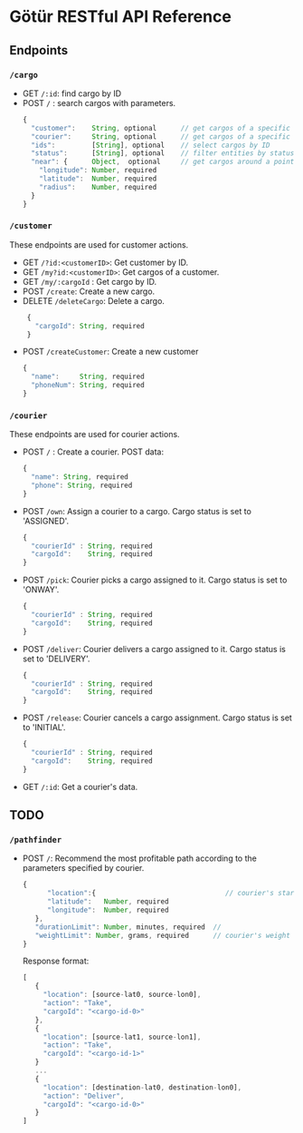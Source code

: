 # Götür RESTful API Reference

## Endpoints

### `/cargo`
  * GET `/:id`: find cargo by ID
  * POST `/` : search cargos with parameters.
    ```javascript
    {
      "customer":    String, optional      // get cargos of a specific customer
      "courier":     String, optional      // get cargos of a specific courier
      "ids":         [String], optional    // select cargos by ID
      "status":      [String], optional    // filter entities by status
      "near": {      Object,  optional     // get cargos around a point
        "longitude": Number, required
        "latitude":  Number, required
        "radius":    Number, required
      }
    }
    ```
### `/customer`
These endpoints are used for customer actions.
  * GET `/?id:<customerID>`: Get customer by ID.
  * GET `/my?id:<customerID>`: Get cargos of a customer.
  * GET `/my/:cargoId` : Get cargo by ID.
  * POST `/create`: Create a new cargo.
  * DELETE `/deleteCargo`: Delete a cargo.
    ```javascript
     { 
       "cargoId": String, required
     }
    ```
  * POST `/createCustomer`: Create a new customer
    ```javascript
    {
      "name":     String, required
      "phoneNum": String, required
    }
    ```
### `/courier`
These endpoints are used for courier actions.
  * POST `/` : Create a courier.
    POST data:
    ```javascript
    { 
      "name": String, required
      "phone": String, required
    }
    ```
  * POST `/own`: Assign a courier to a cargo. Cargo status is set to 'ASSIGNED'.
    ```javascript
    {
      "courierId" : String, required
      "cargoId":    String, required
    }
    ```
  * POST `/pick`: Courier picks a cargo assigned to it. Cargo status is set to 'ONWAY'.
    ```javascript
    {
      "courierId" : String, required
      "cargoId":    String, required
    }
    ```
  * POST `/deliver`: Courier delivers a cargo assigned to it. Cargo status is set to 'DELIVERY'.
    ```javascript
    {
      "courierId" : String, required
      "cargoId":    String, required
    }
    ```
  * POST `/release`: Courier cancels a cargo assignment. Cargo status is set to 'INITIAL'.
    ```javascript
    {
      "courierId" : String, required
      "cargoId":    String, required
    }
    ```
  * GET `/:id`: Get a courier's data.
## TODO
### `/pathfinder`
  * POST `/`: Recommend the most profitable path according to the parameters specified by courier.
    ```javascript
    {
	      "location":{                                // courier's starting point
          "latitude":   Number, required
          "longitude":  Number, required
       },
       "durationLimit": Number, minutes, required  //  
       "weightLimit": Number, grams, required      // courier's weight limit
    }
    ```
    Response format:
    ```javascript
    [
       {
         "location": [source-lat0, source-lon0],
         "action": "Take",
         "cargoId": "<cargo-id-0>"
       },
       {
         "location": [source-lat1, source-lon1],
         "action": "Take",
         "cargoId": "<cargo-id-1>"
       }
       ...
       {
         "location": [destination-lat0, destination-lon0],
         "action": "Deliver",
         "cargoId": "<cargo-id-0>"
       }
    ]
    ```
